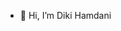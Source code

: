 - 👋 Hi, I’m Diki Hamdani

<!---
Dikihmd01/Dikihmd01 is a ✨ special ✨ repository because its `README.md` (this file) appears on your GitHub profile.
You can click the Preview link to take a look at your changes.
--->
